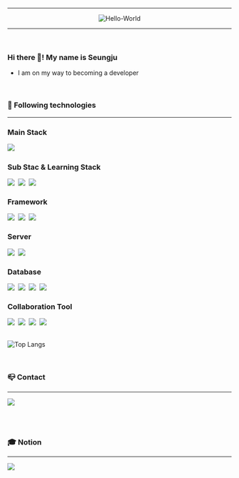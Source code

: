 
-----
<div align="center">

  ![Hello-World](https://github.com/bearkuang/bearkuang/assets/137677440/99fc9c76-d648-4a7a-8cf4-94fff8a81218)

</div>
<div align="left">

-----
<br>

### Hi there 👋! My name is Seungju
- I am on my way to becoming a developer


<br>

### 🔨 Following technologies
---
<div align="left">
  <h3 align="left">Main Stack</h3>
  <img src="https://img.shields.io/badge/Java-20232a?style=for-the-badge&logo=OpenJDK&logoColor=white"/>&nbsp
  <br>
  <h3 align="left">Sub Stac & Learning Stack</h3>
  <img src="https://img.shields.io/badge/JavaScript-20232a.svg?style=for-the-badge&logo=javascript&logoColor=F7DF1E" />&nbsp
  <img src="https://img.shields.io/badge/react-20232a.svg?style=for-the-badge&logo=react&logoColor=61DAFB" />&nbsp
  <img src="https://img.shields.io/badge/Python-20232a.svg?style=for-the-badge&logo=python&logoColor=3776AB" />
  <h3 align="left">Framework</h3>
  <img src="https://img.shields.io/badge/Spring-20232a.svg?style=for-the-badge&logo=spring&logoColor=6DB33F" />&nbsp
  <img src="https://img.shields.io/badge/Spring Boot-20232a.svg?style=for-the-badge&logo=spring boot&logoColor=6DB33F" />&nbsp
  <img src="https://img.shields.io/badge/TailwindCSS-20232a.svg?style=for-the-badge&logo=tailwindcss&logoColor=06B6D4" />
  <h3 align="left">Server</h3>
  <img src="https://img.shields.io/badge/Apache Tomcat-20232a.svg?style=for-the-badge&logo=apachetomcat&logoColor=white" />&nbsp
  <img src="https://img.shields.io/badge/Amazon AWS-20232a.svg?style=for-the-badge&logo=amazon aws&logoColor=white" />&nbsp
  <h3 align="left">Database</h3>
  <img src="https://img.shields.io/badge/Maria-20232a?style=for-the-badge&logo=mariadb&logoColor=white">&nbsp
  <img src="https://img.shields.io/badge/Oracle-20232a?style=for-the-badge&logo=oracle&logoColor=white">&nbsp
  <img src="https://img.shields.io/badge/PostgreSQL-20232a?style=for-the-badge&logo=postgresql&logoColor=white">&nbsp
  <img src="https://img.shields.io/badge/mysql-20232a?style=for-the-badge&logo=mysql&logoColor=white">
  <h3 align="left">Collaboration Tool</h3>
  <img src="https://img.shields.io/badge/GitHub-20232a?style=for-the-badge&logo=github&logoColor=white">&nbsp
  <img src="https://img.shields.io/badge/Slack-20232a?style=for-the-badge&logo=slack&logoColor=white">&nbsp
  <img src="https://img.shields.io/badge/Figma-20232a?style=for-the-badge&logo=figma&logoColor=white">&nbsp
  <img src="https://img.shields.io/badge/Notion-20232a?style=for-the-badge&logo=notion&logoColor=white">
</div>

<br>

![Top Langs](https://github-readme-stats.vercel.app/api/top-langs/?username=bearkuang&layout=compact)

<br>

### 📪 Contact
---
<div style="display:flex; flex-direction:row;">
  <a href="mailto:ori178205@gmail.com">
      <img src="https://img.shields.io/badge/Gmail-EA4335?style=for-the-badge&logo=Gmail&logoColor=white"> 
 </a>
</div>

<br><br>

### 🎓 Notion
---
<div style="display:flex; flex-direction:row;">
  <a href="https://baek-sj.notion.site/BackEnd-Developer-fac5d13880ff467e848918b4580e024d">
      <img src="https://img.shields.io/badge/Notion-20232a?style=for-the-badge&logo=notion&logoColor=white"> 
 </a>
</div>

<br>

<!--
**bearkuang/bearkuang** is a ✨ _special_ ✨ repository because its `README.md` (this file) appears on your GitHub profile.

Here are some ideas to get you started:

- 🔭 I’m currently working on ...
- 🌱 I’m currently learning ...
- 👯 I’m looking to collaborate on ...
- 🤔 I’m looking for help with ...
- 💬 Ask me about ...
- 📫 How to reach me: ...
- 😄 Pronouns: ...
- ⚡ Fun fact: ...
-->
